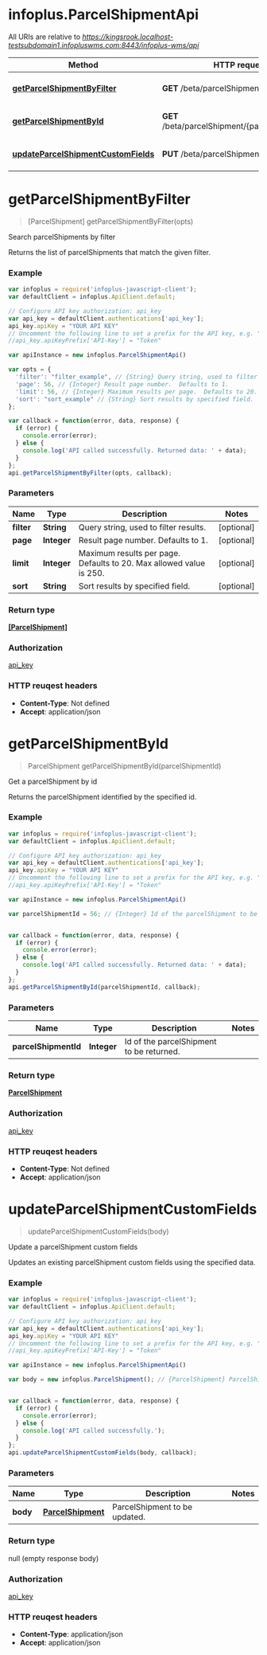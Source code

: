 # infoplus.ParcelShipmentApi

All URIs are relative to *https://kingsrook.localhost-testsubdomain1.infopluswms.com:8443/infoplus-wms/api*

Method | HTTP request | Description
------------- | ------------- | -------------
[**getParcelShipmentByFilter**](ParcelShipmentApi.md#getParcelShipmentByFilter) | **GET** /beta/parcelShipment/search | Search parcelShipments by filter
[**getParcelShipmentById**](ParcelShipmentApi.md#getParcelShipmentById) | **GET** /beta/parcelShipment/{parcelShipmentId} | Get a parcelShipment by id
[**updateParcelShipmentCustomFields**](ParcelShipmentApi.md#updateParcelShipmentCustomFields) | **PUT** /beta/parcelShipment/customFields | Update a parcelShipment custom fields


<a name="getParcelShipmentByFilter"></a>
# **getParcelShipmentByFilter**
> [ParcelShipment] getParcelShipmentByFilter(opts)

Search parcelShipments by filter

Returns the list of parcelShipments that match the given filter.

### Example
```javascript
var infoplus = require('infoplus-javascript-client');
var defaultClient = infoplus.ApiClient.default;

// Configure API key authorization: api_key
var api_key = defaultClient.authentications['api_key'];
api_key.apiKey = "YOUR API KEY"
// Uncomment the following line to set a prefix for the API key, e.g. "Token" (defaults to null)
//api_key.apiKeyPrefix['API-Key'] = "Token"

var apiInstance = new infoplus.ParcelShipmentApi()

var opts = { 
  'filter': "filter_example", // {String} Query string, used to filter results.
  'page': 56, // {Integer} Result page number.  Defaults to 1.
  'limit': 56, // {Integer} Maximum results per page.  Defaults to 20.  Max allowed value is 250.
  'sort': "sort_example" // {String} Sort results by specified field.
};

var callback = function(error, data, response) {
  if (error) {
    console.error(error);
  } else {
    console.log('API called successfully. Returned data: ' + data);
  }
};
api.getParcelShipmentByFilter(opts, callback);
```

### Parameters

Name | Type | Description  | Notes
------------- | ------------- | ------------- | -------------
 **filter** | **String**| Query string, used to filter results. | [optional] 
 **page** | **Integer**| Result page number.  Defaults to 1. | [optional] 
 **limit** | **Integer**| Maximum results per page.  Defaults to 20.  Max allowed value is 250. | [optional] 
 **sort** | **String**| Sort results by specified field. | [optional] 

### Return type

[**[ParcelShipment]**](ParcelShipment.md)

### Authorization

[api_key](../README.md#api_key)

### HTTP reuqest headers

 - **Content-Type**: Not defined
 - **Accept**: application/json

<a name="getParcelShipmentById"></a>
# **getParcelShipmentById**
> ParcelShipment getParcelShipmentById(parcelShipmentId)

Get a parcelShipment by id

Returns the parcelShipment identified by the specified id.

### Example
```javascript
var infoplus = require('infoplus-javascript-client');
var defaultClient = infoplus.ApiClient.default;

// Configure API key authorization: api_key
var api_key = defaultClient.authentications['api_key'];
api_key.apiKey = "YOUR API KEY"
// Uncomment the following line to set a prefix for the API key, e.g. "Token" (defaults to null)
//api_key.apiKeyPrefix['API-Key'] = "Token"

var apiInstance = new infoplus.ParcelShipmentApi()

var parcelShipmentId = 56; // {Integer} Id of the parcelShipment to be returned.


var callback = function(error, data, response) {
  if (error) {
    console.error(error);
  } else {
    console.log('API called successfully. Returned data: ' + data);
  }
};
api.getParcelShipmentById(parcelShipmentId, callback);
```

### Parameters

Name | Type | Description  | Notes
------------- | ------------- | ------------- | -------------
 **parcelShipmentId** | **Integer**| Id of the parcelShipment to be returned. | 

### Return type

[**ParcelShipment**](ParcelShipment.md)

### Authorization

[api_key](../README.md#api_key)

### HTTP reuqest headers

 - **Content-Type**: Not defined
 - **Accept**: application/json

<a name="updateParcelShipmentCustomFields"></a>
# **updateParcelShipmentCustomFields**
> updateParcelShipmentCustomFields(body)

Update a parcelShipment custom fields

Updates an existing parcelShipment custom fields using the specified data.

### Example
```javascript
var infoplus = require('infoplus-javascript-client');
var defaultClient = infoplus.ApiClient.default;

// Configure API key authorization: api_key
var api_key = defaultClient.authentications['api_key'];
api_key.apiKey = "YOUR API KEY"
// Uncomment the following line to set a prefix for the API key, e.g. "Token" (defaults to null)
//api_key.apiKeyPrefix['API-Key'] = "Token"

var apiInstance = new infoplus.ParcelShipmentApi()

var body = new infoplus.ParcelShipment(); // {ParcelShipment} ParcelShipment to be updated.


var callback = function(error, data, response) {
  if (error) {
    console.error(error);
  } else {
    console.log('API called successfully.');
  }
};
api.updateParcelShipmentCustomFields(body, callback);
```

### Parameters

Name | Type | Description  | Notes
------------- | ------------- | ------------- | -------------
 **body** | [**ParcelShipment**](ParcelShipment.md)| ParcelShipment to be updated. | 

### Return type

null (empty response body)

### Authorization

[api_key](../README.md#api_key)

### HTTP reuqest headers

 - **Content-Type**: application/json
 - **Accept**: application/json

